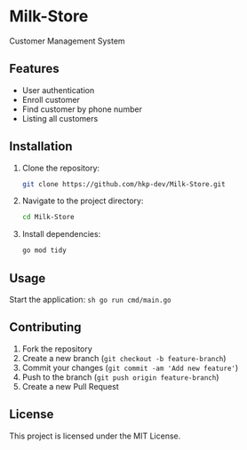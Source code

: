 # Milk-Store
Customer Management System
## Features
- User authentication
- Enroll customer
- Find customer by phone number
- Listing all customers



## Installation

1. Clone the repository:
    ```sh
    git clone https://github.com/hkp-dev/Milk-Store.git
    ```
2. Navigate to the project directory:
    ```sh
    cd Milk-Store
    ```
3. Install dependencies:
    ```sh
    go mod tidy
    ```

## Usage

Start the application:
    ```sh
    go run cmd/main.go
    ```
## Contributing

1. Fork the repository
2. Create a new branch (`git checkout -b feature-branch`)
3. Commit your changes (`git commit -am 'Add new feature'`)
4. Push to the branch (`git push origin feature-branch`)
5. Create a new Pull Request

## License

This project is licensed under the MIT License.